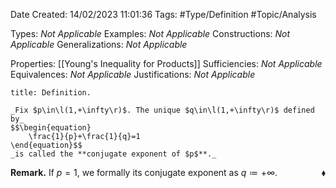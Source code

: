 <div class="topSpace"></div>

Date Created: 14/02/2023 11:01:36
Tags: #Type/Definition #Topic/Analysis

Types: _Not Applicable_
Examples: _Not Applicable_
Constructions: _Not Applicable_
Generalizations: _Not Applicable_

Properties: [[Young's Inequality for Products]]
Sufficiencies: _Not Applicable_
Equivalences: _Not Applicable_
Justifications: _Not Applicable_

``` ad-Definition
title: Definition.

_Fix $p\in\l(1,+\infty\r)$. The unique $q\in\l(1,+\infty\r)$ defined by_
$$\begin{equation}
    \frac{1}{p}+\frac{1}{q}=1
\end{equation}$$
_is called the **conjugate exponent of $p$**._

```

**Remark.** If $p=1$, we formally its conjugate exponent as $q\coloneqq+\infty$.<span style="float:right;">$\blacklozenge$</span>
